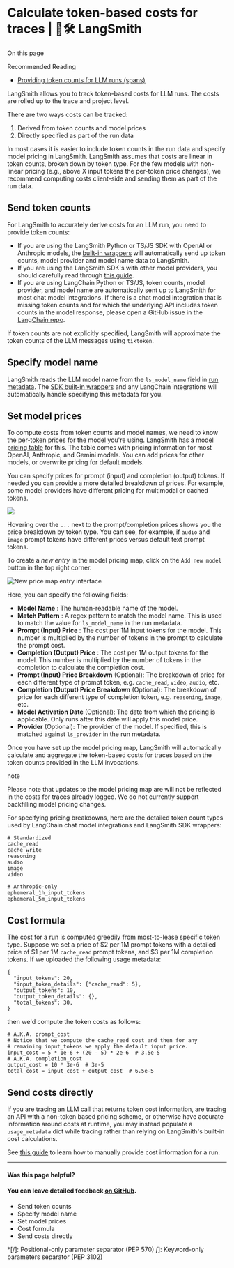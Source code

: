 # Calculate token-based costs for traces | 🦜️🛠️ LangSmith

On this page

Recommended Reading

  * [Providing token counts for LLM runs (spans)](/observability/how_to_guides/log_llm_trace#provide-token-and-cost-information)

LangSmith allows you to track token-based costs for LLM runs. The costs are rolled up to the trace and project level.

There are two ways costs can be tracked:

  1. Derived from token counts and model prices
  2. Directly specified as part of the run data

In most cases it is easier to include token counts in the run data and specify model pricing in LangSmith. LangSmith assumes that costs are linear in token counts, broken down by token type. For the few models with non-linear pricing (e.g., above X input tokens the per-token price changes), we recommend computing costs client-side and sending them as part of the run data.

## Send token counts​

For LangSmith to accurately derive costs for an LLM run, you need to provide token counts:

  * If you are using the LangSmith Python or TS/JS SDK with OpenAI or Anthropic models, the [built-in wrappers](/observability/how_to_guides/annotate_code#wrap-the-openai-client) will automatically send up token counts, model provider and model name data to LangSmith.
  * If you are using the LangSmith SDK's with other model providers, you should carefully read through [this guide](/observability/how_to_guides/log_llm_trace#manually-provide-usage-information).
  * If you are using LangChain Python or TS/JS, token counts, model provider, and model name are automatically sent up to LangSmith for most chat model integrations. If there is a chat model integration that is missing token counts and for which the underlying API includes token counts in the model response, please open a GitHub issue in the [LangChain repo](https://github.com/langchain-ai/langchain).

If token counts are not explicitly specified, LangSmith will approximate the token counts of the LLM messages using `tiktoken`.

## Specify model name​

LangSmith reads the LLM model name from the `ls_model_name` field in [run metadata](/observability/how_to_guides/add_metadata_tags). The [SDK built-in wrappers](/observability/how_to_guides/annotate_code#wrap-the-openai-client) and any LangChain integrations will automatically handle specifying this metadata for you.

## Set model prices​

To compute costs from token counts and model names, we need to know the per-token prices for the model you're using. LangSmith has a [model pricing table](https://smith.langchain.com/settings/workspaces/models) for this. The table comes with pricing information for most OpenAI, Anthropic, and Gemini models. You can add prices for other models, or overwrite pricing for default models.

You can specify prices for prompt (input) and completion (output) tokens. If needed you can provide a more detailed breakdown of prices. For example, some model providers have different pricing for multimodal or cached tokens.

![](/assets/images/model_price_map-73b08e76df6168e28f39288566c63d4c.png)

Hovering over the `...` next to the prompt/completion prices shows you the price breakdown by token type. You can see, for example, if `audio` and `image` prompt tokens have different prices versus default text prompt tokens.

To create a _new entry_ in the model pricing map, click on the `Add new model` button in the top right corner.

![New price map entry interface](/assets/images/new_price_map_entry-3085808a0ab16b51b3fee94ff7252e59.png)

Here, you can specify the following fields:

  * **Model Name** : The human-readable name of the model.
  * **Match Pattern** : A regex pattern to match the model name. This is used to match the value for `ls_model_name` in the run metadata.
  * **Prompt (Input) Price** : The cost per 1M input tokens for the model. This number is multiplied by the number of tokens in the prompt to calculate the prompt cost.
  * **Completion (Output) Price** : The cost per 1M output tokens for the model. This number is multiplied by the number of tokens in the completion to calculate the completion cost.
  * **Prompt (Input) Price Breakdown** (Optional): The breakdown of price for each different type of prompt token, e.g. `cache_read`, `video`, `audio`, etc.
  * **Completion (Output) Price Breakdown** (Optional): The breakdown of price for each different type of completion token, e.g. `reasoning`, `image`, etc.
  * **Model Activation Date** (Optional): The date from which the pricing is applicable. Only runs after this date will apply this model price.
  * **Provider** (Optional): The provider of the model. If specified, this is matched against `ls_provider` in the run metadata.

Once you have set up the model pricing map, LangSmith will automatically calculate and aggregate the token-based costs for traces based on the token counts provided in the LLM invocations.

note

Please note that updates to the model pricing map are will not be reflected in the costs for traces already logged. We do not currently support backfilling model pricing changes.

For specifying pricing breakdowns, here are the detailed token count types used by LangChain chat model integrations and LangSmith SDK wrappers:
    
    
    # Standardized  
    cache_read  
    cache_write  
    reasoning  
    audio  
    image  
    video  
      
    # Anthropic-only  
    ephemeral_1h_input_tokens  
    ephemeral_5m_input_tokens  
    

## Cost formula​

The cost for a run is computed greedily from most-to-lease specific token type. Suppose we set a price of $2 per 1M prompt tokens with a detailed price of $1 per 1M `cache_read` prompt tokens, and $3 per 1M completion tokens. If we uploaded the following usage metadata:
    
    
    {  
      "input_tokens": 20,  
      "input_token_details": {"cache_read": 5},  
      "output_tokens": 10,  
      "output_token_details": {},  
      "total_tokens": 30,  
    }  
    

then we'd compute the token costs as follows:
    
    
    # A.K.A. prompt_cost  
    # Notice that we compute the cache_read cost and then for any  
    # remaining input_tokens we apply the default input price.  
    input_cost = 5 * 1e-6 + (20 - 5) * 2e-6  # 3.5e-5  
    # A.K.A. completion_cost  
    output_cost = 10 * 3e-6  # 3e-5  
    total_cost = input_cost + output_cost  # 6.5e-5  
    

## Send costs directly​

If you are tracing an LLM call that returns token cost information, are tracing an API with a non-token based pricing scheme, or otherwise have accurate information around costs at runtime, you may instead populate a `usage_metadata` dict while tracing rather than relying on LangSmith's built-in cost calculations.

See [this guide](/observability/how_to_guides/log_llm_trace#manually-provide-usage-information) to learn how to manually provide cost information for a run.

* * *

#### Was this page helpful?

  

#### You can leave detailed feedback [on GitHub](https://github.com/langchain-ai/langsmith-docs/issues/new?title=DOC%3A+%3CPlease+write+a+comprehensive+title+after+the+%27DOC%3A+%27+prefix%3E).

  * Send token counts
  * Specify model name
  * Set model prices
  * Cost formula
  * Send costs directly

  *[/]: Positional-only parameter separator (PEP 570)
  *[*]: Keyword-only parameters separator (PEP 3102)